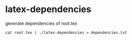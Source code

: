 latex-dependencies
===========

generate dependencies of root.tex

```
cat root.tex | ./latex-dependencies > dependencies.txt
```